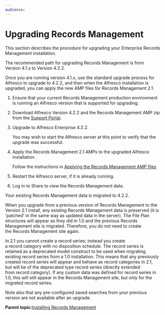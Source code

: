 ```yaml
---
audience: 
---
```


# Upgrading Records Management

This section describes the procedure for upgrading your Enterprise Records Management installation.

The recommended path for upgrading Records Management is from Version 4.1.x to Version 4.2.2.

Once you are running version 4.1.x, use the standard upgrade process for Alfresco to upgrade to 4.2.2, and then when the Alfresco installation is upgraded, you can apply the new AMP files for Records Management 2.1.

1.  Ensure that your current Records Management production environment is running an Alfresco version that is supported for upgrading.

2.  Download Alfresco Version 4.2.2 and the Records Management AMP zip from the [Support Portal](http://support.alfresco.com).

3.  Upgrade to Alfresco Enterprise 4.2.2.

    You may wish to start the Alfresco server at this point to verify that the upgrade was successful.

4.  Apply the Records Management 2.1 AMPs to the upgraded Alfresco installation.

    Follow the instructions in [Applying the Records Management AMP files](rm-amp-install.md)

5.  Restart the Alfresco server, if it is already running.

6.  Log in to Share to view the Records Management data.


Your existing Records Management data is migrated to 4.2.2.

When you upgrade from a previous version of Records Management to the Version 2.1 install, any existing Records Management data is preserved \(it is 'patched' in the same way as updated data in the server\). The File Plan structures will appear as they did in 1.0 and the previous Records Management site is migrated. Therefore, you do not need to create the Records Management site again.

In 2.1 you cannot create a record series; instead you create a record category with no disposition schedule. The record series is retained as a deprecated model construct to be used when migrating existing record series from a 1.0 installation. This means that any previously created record series will appear and behave as record categories in 2.1, but will be of the deprecated type record series \(directly extended from record category\). If any custom data was defined for record series in 1.0, this will still appear in the Records Management site, but only for the migrated record series.

Note also that any pre-configured saved searches from your previous version are not available after an upgrade.

**Parent topic:**[Installing Records Management](../tasks/rm-install-proc.md)


